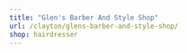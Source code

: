 ```yaml
---
title: "Glen's Barber And Style Shop"
url: /clayton/glens-barber-and-style-shop/
shop: hairdresser
---
```

